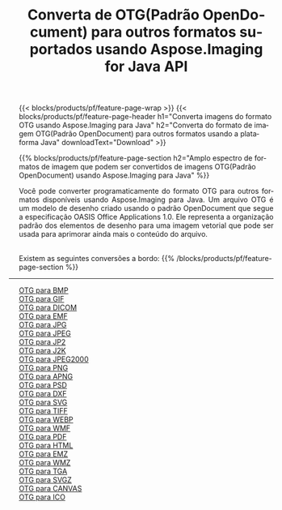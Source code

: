 ﻿---
title: Converta de OTG(Padrão OpenDocument) para outros formatos suportados usando Aspose.Imaging for Java API 
weight: 3920
url: /pt/java/conversion/from/otg 
lang: pt
langdirlevel: 2
locales: zh-hans,ja,it,ru,de,es,fr,nl,id,lt,pl,pt,vi,tr,ko,zh-hant,ar,hi,th,sv,cs,uk,he
description: Aspose.Imaging pode converter facilmente de OTG(Padrão OpenDocument) para outros formatos usando a plataforma Java
---

{{< blocks/products/pf/feature-page-wrap >}}
{{< blocks/products/pf/feature-page-header h1="Converta imagens do formato OTG usando Aspose.Imaging para Java" h2="Converta do formato de imagem OTG(Padrão OpenDocument) para outros formatos usando a plataforma Java" downloadText="Download" >}}


{{% blocks/products/pf/feature-page-section  h2="Amplo espectro de formatos de imagem que podem ser convertidos de imagens OTG(Padrão OpenDocument) usando Aspose.Imaging para Java" %}}
<p align=justify>Você pode converter programaticamente do formato OTG para outros formatos disponíveis usando
Aspose.Imaging para Java. Um arquivo OTG é um modelo de desenho criado usando o padrão OpenDocument que segue a especificação OASIS Office Applications 1.0. Ele representa a organização padrão dos elementos de desenho para uma imagem vetorial que pode ser usada para aprimorar ainda mais o conteúdo do arquivo.</p>
<br/>
Existem as seguintes conversões a bordo:
{{% /blocks/products/pf/feature-page-section %}}
<div class="container-fluid productfamilypage bg-gray">
    <div class="convertypes bg-gray agp-content section">
        <div class="container">
		<hr style="margin-left:-20px;"/>
		<div class="row other-converters">
		    <div class='col-md-2 other-converter remove-lp remove-rp'><a href="/imaging/pt/java/conversion/otg-to-bmp" >OTG para BMP</a></div><div class='col-md-2 other-converter remove-lp remove-rp'><a href="/imaging/pt/java/conversion/otg-to-gif" >OTG para GIF</a></div><div class='col-md-2 other-converter remove-lp remove-rp'><a href="/imaging/pt/java/conversion/otg-to-dicom" >OTG para DICOM</a></div><div class='col-md-2 other-converter remove-lp remove-rp'><a href="/imaging/pt/java/conversion/otg-to-emf" >OTG para EMF</a></div><div class='col-md-2 other-converter remove-lp remove-rp'><a href="/imaging/pt/java/conversion/otg-to-jpg" >OTG para JPG</a></div><div class='col-md-2 other-converter remove-lp remove-rp'><a href="/imaging/pt/java/conversion/otg-to-jpeg" >OTG para JPEG</a></div><div class='col-md-2 other-converter remove-lp remove-rp'><a href="/imaging/pt/java/conversion/otg-to-jp2" >OTG para JP2</a></div><div class='col-md-2 other-converter remove-lp remove-rp'><a href="/imaging/pt/java/conversion/otg-to-j2k" >OTG para J2K</a></div><div class='col-md-2 other-converter remove-lp remove-rp'><a href="/imaging/pt/java/conversion/otg-to-jpeg2000" >OTG para JPEG2000</a></div><div class='col-md-2 other-converter remove-lp remove-rp'><a href="/imaging/pt/java/conversion/otg-to-png" >OTG para PNG</a></div><div class='col-md-2 other-converter remove-lp remove-rp'><a href="/imaging/pt/java/conversion/otg-to-apng" >OTG para APNG</a></div><div class='col-md-2 other-converter remove-lp remove-rp'><a href="/imaging/pt/java/conversion/otg-to-psd" >OTG para PSD</a></div><div class='col-md-2 other-converter remove-lp remove-rp'><a href="/imaging/pt/java/conversion/otg-to-dxf" >OTG para DXF</a></div><div class='col-md-2 other-converter remove-lp remove-rp'><a href="/imaging/pt/java/conversion/otg-to-svg" >OTG para SVG</a></div><div class='col-md-2 other-converter remove-lp remove-rp'><a href="/imaging/pt/java/conversion/otg-to-tiff" >OTG para TIFF</a></div><div class='col-md-2 other-converter remove-lp remove-rp'><a href="/imaging/pt/java/conversion/otg-to-webp" >OTG para WEBP</a></div><div class='col-md-2 other-converter remove-lp remove-rp'><a href="/imaging/pt/java/conversion/otg-to-wmf" >OTG para WMF</a></div><div class='col-md-2 other-converter remove-lp remove-rp'><a href="/imaging/pt/java/conversion/otg-to-pdf" >OTG para PDF</a></div><div class='col-md-2 other-converter remove-lp remove-rp'><a href="/imaging/pt/java/conversion/otg-to-html" >OTG para HTML</a></div><div class='col-md-2 other-converter remove-lp remove-rp'><a href="/imaging/pt/java/conversion/otg-to-emz" >OTG para EMZ</a></div><div class='col-md-2 other-converter remove-lp remove-rp'><a href="/imaging/pt/java/conversion/otg-to-wmz" >OTG para WMZ</a></div><div class='col-md-2 other-converter remove-lp remove-rp'><a href="/imaging/pt/java/conversion/otg-to-tga" >OTG para TGA</a></div><div class='col-md-2 other-converter remove-lp remove-rp'><a href="/imaging/pt/java/conversion/otg-to-svgz" >OTG para SVGZ</a></div><div class='col-md-2 other-converter remove-lp remove-rp'><a href="/imaging/pt/java/conversion/otg-to-canvas" >OTG para CANVAS</a></div><div class='col-md-2 other-converter remove-lp remove-rp'><a href="/imaging/pt/java/conversion/otg-to-ico" >OTG para ICO</a></div>
                </div>
        </div>
    </div>
</div>
<br/>

